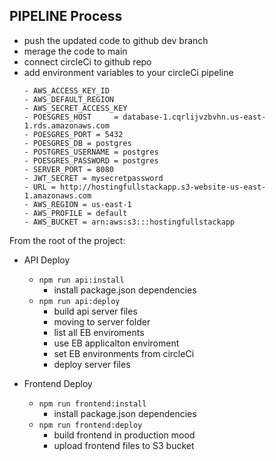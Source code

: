 ## PIPELINE Process

- push the updated code to github dev branch
- merage the code to main
- connect circleCi to github repo
- add environment variables to your circleCi pipeline
  ```
  - AWS_ACCESS_KEY_ID
  - AWS_DEFAULT_REGION
  - AWS_SECRET_ACCESS_KEY
  - POESGRES_HOST     = database-1.cqrlijvzbvhn.us-east-1.rds.amazonaws.com
  - POESGRES_PORT = 5432
  - POESGRES_DB = postgres
  - POSTGRES_USERNAME = postgres
  - POESGRES_PASSWORD = postgres
  - SERVER_PORT = 8080
  - JWT_SECRET = mysecretpassword
  - URL = http://hostingfullstackapp.s3-website-us-east-1.amazonaws.com
  - AWS_REGION = us-east-1
  - AWS_PROFILE = default
  - AWS_BUCKET = arn:aws:s3:::hostingfullstackapp
  ```

From the root of the project:

- API Deploy

  - `npm run api:install`
    - install package.json dependencies
  - `npm run api:deploy`
    - build api server files
    - moving to server folder
    - list all EB enviroments
    - use EB applicalton enviroment
    - set EB environments from circleCi
    - deploy server files

- Frontend Deploy
  - `npm run frontend:install`
    - install package.json dependencies
  - `npm run frontend:deploy`
    - build frontend in production mood
    - upload frontend files to S3 bucket
